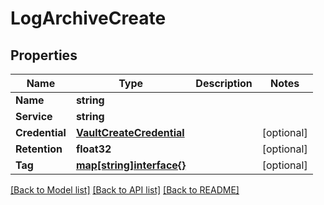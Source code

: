 # LogArchiveCreate

## Properties
Name | Type | Description | Notes
------------ | ------------- | ------------- | -------------
**Name** | **string** |  | 
**Service** | **string** |  | 
**Credential** | [**VaultCreateCredential**](vaultCreate_credential.md) |  | [optional] 
**Retention** | **float32** |  | [optional] 
**Tag** | [**map[string]interface{}**](.md) |  | [optional] 

[[Back to Model list]](../README.md#documentation-for-models) [[Back to API list]](../README.md#documentation-for-api-endpoints) [[Back to README]](../README.md)



